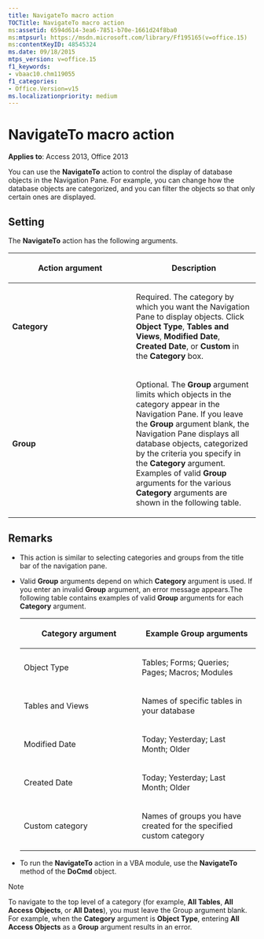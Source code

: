```yaml
---
title: NavigateTo macro action
TOCTitle: NavigateTo macro action
ms:assetid: 6594d614-3ea6-7851-b70e-1661d24f8ba0
ms:mtpsurl: https://msdn.microsoft.com/library/Ff195165(v=office.15)
ms:contentKeyID: 48545324
ms.date: 09/18/2015
mtps_version: v=office.15
f1_keywords:
- vbaac10.chm119055
f1_categories:
- Office.Version=v15
ms.localizationpriority: medium
---
```


# NavigateTo macro action

**Applies to**: Access 2013, Office 2013

You can use the **NavigateTo** action to control the display of database objects in the Navigation Pane. For example, you can change how the database objects are categorized, and you can filter the objects so that only certain ones are displayed.

## Setting

The **NavigateTo** action has the following arguments.

<table>
<colgroup>
<col style="width: 50%" />
<col style="width: 50%" />
</colgroup>
<thead>
<tr class="header">
<th><p>Action argument</p></th>
<th><p>Description</p></th>
</tr>
</thead>
<tbody>
<tr class="odd">
<td><p><strong>Category</strong></p></td>
<td><p>Required. The category by which you want the Navigation Pane to display objects. Click <strong>Object Type</strong>, <strong>Tables and Views</strong>, <strong>Modified Date</strong>, <strong>Created Date</strong>, or <strong>Custom</strong> in the <strong>Category</strong> box.</p></td>
</tr>
<tr class="even">
<td><p><strong>Group</strong></p></td>
<td><p>Optional. The <strong>Group</strong> argument limits which objects in the category appear in the Navigation Pane. If you leave the <strong>Group</strong> argument blank, the Navigation Pane displays all database objects, categorized by the criteria you specify in the <strong>Category</strong> argument. Examples of valid <strong>Group</strong> arguments for the various <strong>Category</strong> arguments are shown in the following table.</p></td>
</tr>
</tbody>
</table>


## Remarks

- This action is similar to selecting categories and groups from the title bar of the navigation pane.

- Valid **Group** arguments depend on which **Category** argument is used. If you enter an invalid **Group** argument, an error message appears.The following table contains examples of valid **Group** arguments for each **Category** argument.
    
  <table>
  <colgroup>
  <col style="width: 50%" />
  <col style="width: 50%" />
  </colgroup>
  <thead>
  <tr class="header">
  <th><p>Category argument</p></th>
  <th><p>Example Group arguments</p></th>
  </tr>
  </thead>
  <tbody>
  <tr class="odd">
  <td><p>Object Type</p></td>
  <td><p>Tables; Forms; Queries; Pages; Macros; Modules</p></td>
  </tr>
  <tr class="even">
  <td><p>Tables and Views</p></td>
  <td><p>Names of specific tables in your database</p></td>
  </tr>
  <tr class="odd">
  <td><p>Modified Date</p></td>
  <td><p>Today; Yesterday; Last Month; Older</p></td>
  </tr>
  <tr class="even">
  <td><p>Created Date</p></td>
  <td><p>Today; Yesterday; Last Month; Older</p></td>
  </tr>
  <tr class="odd">
  <td><p>Custom category</p></td>
  <td><p>Names of groups you have created for the specified custom category</p></td>
  </tr>
  </tbody>
  </table>

- To run the **NavigateTo** action in a VBA module, use the **NavigateTo** method of the **DoCmd** object.

> [!NOTE]
> To navigate to the top level of a category (for example, **All Tables**, **All Access Objects**, or **All Dates**), you must leave the Group argument blank. For example, when the **Category** argument is **Object Type**, entering **All Access Objects** as a **Group** argument results in an error.


